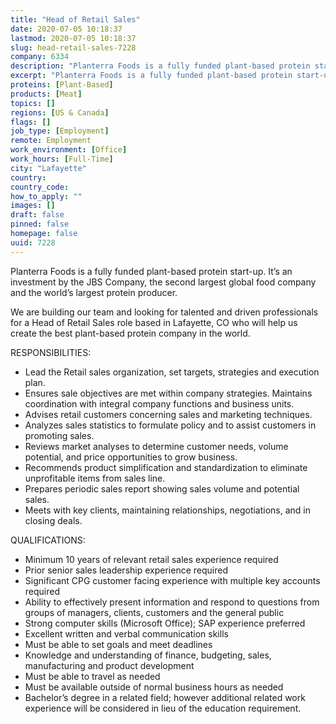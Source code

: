 ```yaml
---
title: "Head of Retail Sales"
date: 2020-07-05 10:18:37
lastmod: 2020-07-05 10:18:37
slug: head-retail-sales-7228
company: 6334
description: "Planterra Foods is a fully funded plant-based protein start-up. It’s an investment by the JBS Company, the second largest global food company and the world’s largest protein producer.We are building our team and looking for talented and driven professionals for a Head of Retail Sales role based in Lafayette, CO who will help us create the best plant-based protein company in the world.RESPONSIBILITIES:"
excerpt: "Planterra Foods is a fully funded plant-based protein start-up. It’s an investment by the JBS Company, the second largest global food company and the world’s largest protein producer.We are building our team and looking for talented and driven professionals for a Head of Retail Sales role based in Lafayette, CO who will help us create the best plant-based protein company in the world.RESPONSIBILITIES:"
proteins: [Plant-Based]
products: [Meat]
topics: []
regions: [US & Canada]
flags: []
job_type: [Employment]
remote: Employment
work_environment: [Office]
work_hours: [Full-Time]
city: "Lafayette"
country: 
country_code: 
how_to_apply: ""
images: []
draft: false
pinned: false
homepage: false
uuid: 7228
---
```

<p>Planterra Foods is a fully funded plant-based protein start-up. It’s an investment by the JBS Company, the second largest global food company and the world’s largest protein producer.</p>
<p>We are building our team and looking for talented and driven professionals for a Head of Retail Sales role based in Lafayette, CO who will help us create the best plant-based protein company in the world.</p>
<p>RESPONSIBILITIES:</p>
<ul>
<li>Lead the Retail sales organization, set targets, strategies and execution plan.</li>
<li>Ensures sale objectives are met within company strategies. Maintains coordination with integral company functions and business units.</li>
<li>Advises retail customers concerning sales and marketing techniques.</li>
<li>Analyzes sales statistics to formulate policy and to assist customers in promoting sales.</li>
<li>Reviews market analyses to determine customer needs, volume potential, and price opportunities to grow business.</li>
<li>Recommends product simplification and standardization to eliminate unprofitable items from sales line.</li>
<li>Prepares periodic sales report showing sales volume and potential sales.</li>
<li>Meets with key clients, maintaining relationships, negotiations, and in closing deals.</li>
</ul>
<p>QUALIFICATIONS:</p>
<ul>
<li>Minimum 10 years of relevant retail sales experience required</li>
<li>Prior senior sales leadership experience required</li>
<li>Significant CPG customer facing experience with multiple key accounts required</li>
<li>Ability to effectively present information and respond to questions from groups of managers, clients, customers and the general public</li>
<li>Strong computer skills (Microsoft Office); SAP experience preferred</li>
<li>Excellent written and verbal communication skills</li>
<li>Must be able to set goals and meet deadlines</li>
<li>Knowledge and understanding of finance, budgeting, sales, manufacturing and product development</li>
<li>Must be able to travel as needed</li>
<li>Must be available outside of normal business hours as needed</li>
<li>Bachelor’s degree in a related field; however additional related work experience will be considered in lieu of the education requirement.</li>
</ul>
